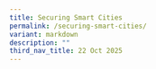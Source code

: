 ```yaml
---
title: Securing Smart Cities
permalink: /securing-smart-cities/
variant: markdown
description: ""
third_nav_title: 22 Oct 2025
---
```

